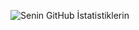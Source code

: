 ![Senin GitHub İstatistiklerin](https://github-readme-stats.vercel.app/api?username=AlpikTech&show_icons=true&theme=radical)
